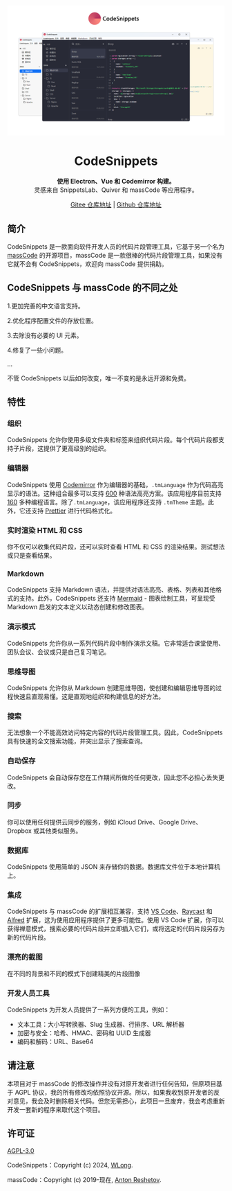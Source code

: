 <p align="center"><img src="./preview.png"></p>

<h1 align="center">CodeSnippets</h1>

<p align="center">
  <strong>使用 Electron、Vue 和 Codemirror 构建。</strong>
  <br>
  灵感来自 SnippetsLab、Quiver 和 massCode 等应用程序。
</p>

<p align="center">
  <a href="https://gitee.com/a101084/CodeSnippets">Gitee 仓库地址</a> |
  <a href="https://github.com/WLongSAMA/CodeSnippets">Github 仓库地址</a>
</p>

## 简介

CodeSnippets 是一款面向软件开发人员的代码片段管理工具，它基于另一个名为 [massCode](https://github.com/massCodeIO/massCode) 的开源项目，massCode 是一款很棒的代码片段管理工具，如果没有它就不会有 CodeSnippets，欢迎向 massCode 提供捐助。

## CodeSnippets 与 massCode 的不同之处

1.更加完善的中文语言支持。

2.优化程序配置文件的存放位置。

3.去除没有必要的 UI 元素。

4.修复了一些小问题。

...

不管 CodeSnippets 以后如何改变，唯一不变的是永远开源和免费。

## 特性

### 组织

CodeSnippets 允许你使用多级文件夹和标签来组织代码片段。每个代码片段都支持子片段，这提供了更高级别的组织。

### 编辑器

CodeSnippets 使用 [Codemirror](https://github.com/codemirror/codemirror5) 作为编辑器的基础，`.tmLanguage` 作为代码高亮显示的语法。这种组合最多可以支持 [600](https://github.com/github/linguist/blob/master/vendor/README.md) 种语法高亮方案。该应用程序目前支持 [160](https://github.com/WLongSAMA/CodeSnippets/tree/master/src/renderer/components/editor) 多种编程语言。除了`.tmLanguage`，该应用程序还支持 `.tmTheme` 主题。此外，它还支持 [Prettier](https://prettier.io) 进行代码格式化。

### 实时渲染 HTML 和 CSS

你不仅可以收集代码片段，还可以实时查看 HTML 和 CSS 的渲染结果。测试想法或只是查看结果。

### Markdown

CodeSnippets 支持 Markdown 语法，并提供对语法高亮、表格、列表和其他格式的支持。此外，CodeSnippets 还支持 [Mermaid](https://mermaid-js.github.io/mermaid/#) - 图表绘制工具，可呈现受 Markdown 启发的文本定义以动态创建和修改图表。

### 演示模式

CodeSnippets 允许你从一系列代码片段中制作演示文稿。它非常适合课堂使用、团队会议、会议或只是自己复习笔记。

### 思维导图

CodeSnippets 允许你从 Markdown 创建思维导图，使创建和编辑思维导图的过程快速且直观易懂。这是直观地组织和构建信息的好方法。

### 搜索

无法想象一个不能高效访问特定内容的代码片段管理工具。因此，CodeSnippets 具有快速的全文搜索功能，并突出显示了搜索查询。

### 自动保存

CodeSnippets 会自动保存您在工作期间所做的任何更改，因此您不必担心丢失更改。

### 同步

你可以使用任何提供云同步的服务，例如 iCloud Drive、Google Drive、Dropbox 或其他类似服务。

### 数据库

CodeSnippets 使用简单的 JSON 来存储你的数据。数据库文件位于本地计算机上。

### 集成

CodeSnippets 与 massCode 的扩展相互兼容，支持 [VS Code](https://marketplace.visualstudio.com/items?itemName=AntonReshetov.masscode-assistant)、[Raycast](https://www.raycast.com/antonreshetov/masscode) 和 [Alfred](https://github.com/massCodeIO/assistant-alfred) 扩展，这为使用应用程序提供了更多可能性。使用 VS Code 扩展，你可以获得禅意模式，搜索必要的代码片段并立即插入它们，或将选定的代码片段另存为新的代码片段。

### 漂亮的截图

在不同的背景和不同的模式下创建精美的片段图像

### 开发人员工具

CodeSnippets 为开发人员提供了一系列方便的工具，例如：
-  文本工具：大小写转换器、Slug 生成器、行排序、URL 解析器
-  加密与安全：哈希、HMAC、密码和 UUID 生成器
-  编码和解码：URL、Base64

## 请注意

本项目对于 massCode 的修改操作并没有对原开发者进行任何告知，但原项目基于 AGPL 协议，我的所有修改均依照协议开源。所以，如果我收到原开发者的反对意见，我会及时删除相关代码。但您无需担心，此项目一旦废弃，我会考虑重新开发一套新的程序来取代这个项目。

## 许可证

[AGPL-3.0](https://github.com/WLongSAMA/CodeSnippets/blob/master/LICENSE)

CodeSnippets：Copyright (c) 2024, [WLong](https://github.com/WLongSAMA/CodeSnippets).

massCode：Copyright (c) 2019-现在, [Anton Reshetov](https://github.com/antonreshetov).

